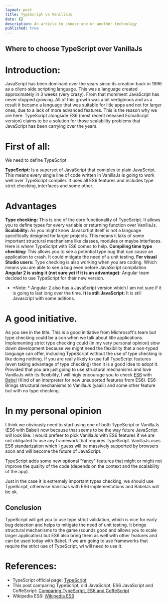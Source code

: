 ```yaml
---
layout: post
title: TypeScript vs VanillaJs
date: {}
description: An article to choose one or another technology
published: true
---
```





## Where to choose TypeScript over VanillaJs

# Introduction:

JavaScript has been dominant over the years since its creation back in 1996 as a client-side scripting language. This was a language created approximately in 3 weeks (very crazy). From that momment JavaScript has never stopped growing. All of this growth was a bit vertiginous and as a result it became a language that was suitable for litle apps and not for larger ones, due to a lack of more advanced features. This is the reason why we are here. TypeScript alongside ES6 (most recent released EcmaScript version) claims to be a solution for those scalability problems that JavaScript has been carrying over the years.

# First of all:

We need to define TypeScript

__TypeScript:__ Is a superset of JavaScript that comiples to plain JavaScript.
    	This means every single line of code written in VanillaJs is going to work well over TypeScript compiler. It uses all ES6 features and includes type strict checking, interfaces and some other.
        
# Advantages
__Type checking:__ This is one of the core functionality of TypeScript. It allows you to define types for every variable or returning function over VanillaJs.
__Scalability:__ As you might know Javascrtipt itself is not a language specifically designed for larger projects. This means it laks of some important structural mechanisms like classes, modules or maybe interfaces. Here is where TypeScript with ES6 comes to help.
__Compiling time type checking:__ This allows you to see a potential type bug that can cause an application to crash. It could mitigate the need of a unit testing.
__For visual Studio users:__ Type checking is also working when you are coding. Which means you are able to see a bug even before JavaScript compilation.
__Angular 2 is using it (not sure yet if it is an advantage):__ Angular team decided to use TypeScript for their new version.
- *Note: * Angular 2 also has a JavaScript version which I am not sure if it is going to last long over the time.
__It is still JavaScript:__ It is still Javascript with some aditions.
    
# A good initiative.

As you see in the title. This is a good initiative from Michrosoft's team but type checking could be a con when we talk about litle applications. Implementing strict type checking could (in my very personal opinion) slow down development because we might need the flexibility that a non-typed language can offer, including TypeScript without the use of type checking is like doing nothing. If you are really likely to use full TypeScript features (even taking advantage of type checking) then it is a good idea to adopt it. Provided that you are just going to use structural mechanisms and love VanillaJs with its flexibility, I will higly encourage you to check [ES6](http://www.ecmascript.org/) with [Babel](https://babeljs.io/) (Kind of an interpreter for new unsuported features from ES6). ES6 Brings structural mechanisms to VanillaJs (yaaiii) and some other feature but with no type checking.

# In my personal opinion

I think we obviously need to start using one of both TypeScript or VanillaJs (ES6 with Babel) now because that seems to be the way future JavaScript will look like. I would prefeer to pick VanillaJs with ES6 features if we are not obligated to use any framework that requires TypeScript. VanillaJs uses ES6 standarization which I guess will be massively supported by browsers soon and will become the future of JavaScript.

TypeScript adds some new optional "fancy" features that might or might not improve the quality of the code (depends on the context and the scalability of the app).

Just in the case it is extremely important types checking, we should use TypeScript, otherwise VanillaJs with ES6 implementations and BabelJs will be ok.

## Conclusion

TypeScript will get you to use type strict validation, which is nice for early bug detection and helps to mitigate the need of unit testing. It brings structural mechanisms to the game (sounds good and allows you to scale larger applicatins) but ES6 also bring them as well with other features and can be used today with Babel. If we are going to use frameworks that require the strict use of TypeScript, wi will need to use it.

# References:

- TypeScript official page: [TypeScript](http://www.typescriptlang.org/)
- This post camparing TypeScript, old JavaScript, ES6 JavaScript and CoffeScript: [Comparing TypeScript, ES6 and CoffeScript](http://www.slideshare.net/NeilGreen1/type-script-vs-coffeescript-vs-es6)
- Wikipedia ES6: [Wikipedia ES6](https://en.wikipedia.org/wiki/ECMAScript)
